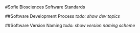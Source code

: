 #Sofie Biosciences Software Standards

##Software Development Process
*todo: show dev topics*

##Software Version Naming
*todo: show version naming scheme*


